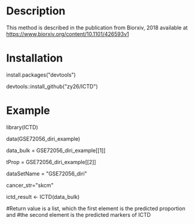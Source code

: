 # Description

This method is described in the publication from Biorxiv, 2018 available at https://www.biorxiv.org/content/10.1101/426593v1


# Installation
install.packages("devtools")

devtools::install_github("zy26/ICTD")

# Example
library(ICTD)

data(GSE72056_diri_example)

data_bulk = GSE72056_diri_example[[1]]

tProp = GSE72056_diri_example[[2]]

dataSetName = "GSE72056_diri"	

cancer_str="skcm"

ictd_result <- ICTD(data_bulk)

#Return value is a list, which the first element is the predicted proportion and 
#the second element is the predicted markers of ICTD



